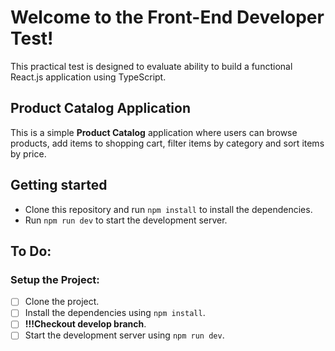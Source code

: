# Welcome to the Front-End Developer Test!

This practical test is designed to evaluate ability to build a functional React.js application using TypeScript.

## Product Catalog Application

This is a simple **Product Catalog** application where users can browse products, add items to shopping cart, filter items by category and sort items by price.

## Getting started

- Clone this repository and run `npm install` to install the dependencies.
- Run `npm run dev` to start the development server.

## To Do:

### Setup the Project:

- [ ] Clone the project.
- [ ] Install the dependencies using `npm install`.
- [ ] **!!!Checkout develop branch**.
- [ ] Start the development server using `npm run dev`.
